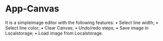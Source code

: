 # App-Canvas   
It is a simpleimage editor with the following features:
• Select line width;
• Select line color;
• Clear Canvas;
• Undo/redo steps;
• Save image in Localstorage;
• Load image from Localstorage.


